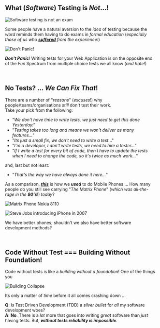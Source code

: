 ## What (*Software*) Testing is *Not*...!

![Software testing is not an exam](https://raw.github.com/dwyl/the-book/master/manuscript/images/00-what-testing-is-not--multiple-choice-with-broken-pencil.jpg "Software Testing is NOT an Exam!")

Some people have a natural aversion to the *idea* of testing because the *word* reminds them having to do exams in *formal education* (*especially those of us who* [***suffered***](https://www.youtube.com/watch?v=J6lyURyVz7k) *from the experience!*)

![Don't Panic!](https://raw.github.com/dwyl/the-book/master/manuscript/images/00-dont-panic-unicorn.png "Don't Panic!")

***Don't Panic***! Writing tests for your Web Application is on the opposite end of the *Fun* Spectrum from multiple choice tests we all know (*and hate*!)

<br />

## No Tests? ... *We Can Fix That*!

There are a number of "*reasons*" (*excuses*!) why people/teams/organisations *still* don't test their work.  
Take your pick from the following:

- "*We don't have time to write tests, we just need to get this done Yesterday!*"
- "*Testing takes too long and means we won't deliver as many features...*"
- "*Its just a small fix, we don't need to write a test*..."
- "*I'm a developer, I don't write tests, we need to hire a tester...*"
- "*If I write a test for every bit of code, then I have to update the tests when I need to change the code, so it's twice as much work...*"

and, last but not least:

- "*That's the way we have always done it here...*"

As a comparison, [***this***](http://en.wikipedia.org/wiki/Nokia_8110) is how we ***used*** to do Mobile Phones ... How many people do you still see carrying "*The Matrix Phone*" (*which was all-the-rage in the* ***90's***!) *today*?

![Matrix Phone Nokia 8110](https://raw.github.com/dwyl/the-book/master/manuscript/images/00-matrixphone.jpg "Matrix Phone Nokia 8110")

![Steve Jobs introducing iPhone in 2007](https://raw.github.com/dwyl/the-book/master/manuscript/images/00-steve-jobs-introduces-iphone.jpg "Steve Jobs introducing iPhone in 2007")


We have better phones; shouldn't we also have better software development methods?


<!--

## Cowboy Coders?

![Cowboy Coder](https://raw.github.com/dwyl/the-book/master/manuscript/images/00-cowboy-coder.png "Cowboy Coder")

We have all met a *Cowboy Coder* ... The "*I just get things done*"
developer who writes "*quick fixes*" and
exclaims: "*I don't have time to write tests*" or
"*Writing tests for my code takes longer*" and then acts *surprised* when
everything starts breaking while claiming: "*it was working this morning*" ... ***Please share this*** with them and help them see the light!
-->

<br />

## Code Without Test === Building Without Foundation!

Code without tests is like a *building without a foundation*!
One of the things you

![Building Collapse](https://raw.github.com/dwyl/the-book/master/manuscript/images/00-building-collapse-940x627.jpg "Building Collapse")

Its only a matter of *time* before it all comes crashing down ...

**Q**: *Is* Test Driven Development (TDD) a *silver bullet* for *all* my software development woes?  
**A**: **No**.
There is a *lot* more that goes into writing *great* software than
*just* having tests. But, ***without tests reliability is impossible***.



<!--

## *Say No to Untested Software (Web/Apps)!*

The days of poor quality software are *numbered*; people who continue to expect *inconsistent results* to be rewarded are in for a "*surprise*"!

![They Took Er Jerbs](https://raw.github.com/dwyl/the-book/master/manuscript/images/00-they-took-our-jerbs.jpg "They Took Er Jerbs")


This book is our effort to *accelerate* the process towards ending un-tested software!
We invite *you* to be part of the ***TQM Software*** *movement* and bring all your friends/colleagues!

 <br />
-->
